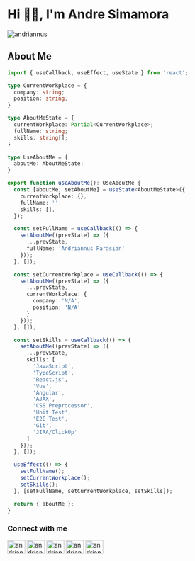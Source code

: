 # Hi 👋🏾, I'm Andre Simamora

<p><img src="https://github-readme-stats.vercel.app/api?username=andriannus&show_icons=true&theme=dark&locale=en" alt="andriannus" /></p>

## About Me

```typescript
import { useCallback, useEffect, useState } from 'react';

type CurrentWorkplace = {
  company: string;
  position: string;
}

type AboutMeState = {
  currentWorkplace: Partial<CurrentWorkplace>;
  fullName: string;
  skills: string[];
}

type UseAboutMe = {
  aboutMe: AboutMeState;
}

export function useAboutMe(): UseAboutMe {
  const [aboutMe, setAboutMe] = useState<AboutMeState>({
    currentWorkplace: {},
    fullName: ''
    skills: [],
  });

  const setFullName = useCallback(() => {
    setAboutMe((prevState) => ({
      ...prevState,
      fullName: 'Andriannus Parasian'
    }));
  }, []);

  const setCurrentWorkplace = useCallback(() => {
    setAboutMe((prevState) => ({
      ...prevState,
      currentWorkplace: {
        company: 'N/A',
        position: 'N/A'
      }
    }));
  }, []);

  const setSkills = useCallback(() => {
    setAboutMe((prevState) => ({
      ...prevState,
      skills: [
        'JavaScript',
        'TypeScript',
        'React.js',
        'Vue',
        'Angular',
        'AJAX',
        'CSS Preprocessor',
        'Unit Test',
        'E2E Test',
        'Git',
        'JIRA/ClickUp'
      ]
    }));
  }, []);

  useEffect(() => {
    setFullName();
    setCurrentWorkplace();
    setSkills();
  }, [setFullName, setCurrentWorkplace, setSkills]);

  return { aboutMe };
}

```

### Connect with me

<p align="left">
<a href="https://bit.ly/web-andriannus" target="blank"><img align="center" src="https://cdn.jsdelivr.net/npm/simple-icons@3.0.1/icons/googlechrome.svg" alt="andriannus" height="30" width="40" /></a>
<a href="https://bit.ly/linkedin-andriannus" target="blank"><img align="center" src="https://cdn.jsdelivr.net/npm/simple-icons@3.0.1/icons/linkedin.svg" alt="andriannus" height="30" width="40" /></a>
<a href="https://bit.ly/instagram-andriannus" target="blank"><img align="center" src="https://cdn.jsdelivr.net/npm/simple-icons@3.0.1/icons/instagram.svg" alt="andriannus" height="30" width="40" /></a>
<a href="https://bit.ly/twitter-andriannus" target="blank"><img align="center" src="https://cdn.jsdelivr.net/npm/simple-icons@3.0.1/icons/twitter.svg" alt="andriannus" height="30" width="40" /></a>
<a href="https://bit.ly/facebook-andriannus" target="blank"><img align="center" src="https://cdn.jsdelivr.net/npm/simple-icons@3.0.1/icons/facebook.svg" alt="andriannus.p" height="30" width="40" /></a>
</p>
